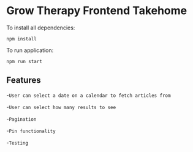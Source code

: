 # Grow Therapy Frontend Takehome

To install all dependencies:

```
npm install
```

To run application:

```
npm run start
```

## Features

-`User can select a date on a calendar to fetch articles from`

-`User can select how many results to see`

-`Pagination`

-`Pin functionality `

-`Testing`
